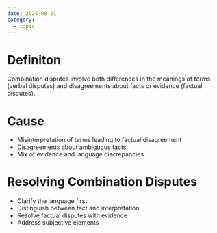 ```yaml
---
date: 2024-08-21
category:
  - topic
---
```

# Definiton
 Combination disputes involve both differences in the meanings of terms (verbal disputes) and disagreements about facts or evidence (factual disputes).
# Cause
- Misinterpretation of terms leading to factual disagreement
- Disagreements about ambiguous facts
- Mix of evidence and language discrepancies
# Resolving Combination Disputes
- Clarify the language first
- Distinguish between fact and interpretation
- Resolve factual disputes with evidence
- Address subjective elements